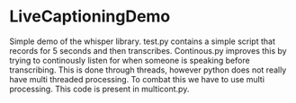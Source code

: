 # LiveCaptioningDemo
Simple demo of the whisper library. test.py contains a simple script that records for 5 seconds and then transcribes. Continous.py improves this by trying to continously listen for when someone is speaking before transcribing. This is done through threads, however python does not really have multi threaded processing. To combat this we have to use multi processing. This code is present in multicont.py. 
